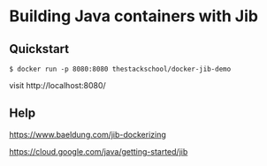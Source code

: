 # Building Java containers with Jib


## Quickstart

`$ docker run -p 8080:8080 thestackschool/docker-jib-demo`

visit http://localhost:8080/

## Help
https://www.baeldung.com/jib-dockerizing

https://cloud.google.com/java/getting-started/jib

